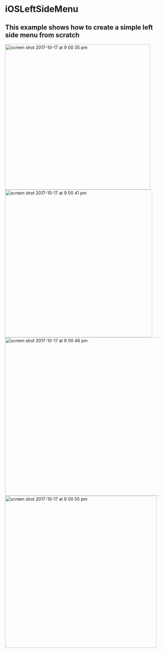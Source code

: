 # iOSLeftSideMenu

## This example shows how to create a simple left side menu from scratch

<img width="472" alt="screen shot 2017-10-17 at 9 00 35 pm" src="https://user-images.githubusercontent.com/1805372/31681013-a759d57c-b37e-11e7-84af-d3830149f235.png">
<img width="479" alt="screen shot 2017-10-17 at 9 00 41 pm" src="https://user-images.githubusercontent.com/1805372/31681012-a726e888-b37e-11e7-8ef7-0aa89ea324f1.png">
<img width="514" alt="screen shot 2017-10-17 at 9 00 46 pm" src="https://user-images.githubusercontent.com/1805372/31681011-a6f6696a-b37e-11e7-9754-976a7cf2218b.png">
<img width="493" alt="screen shot 2017-10-17 at 9 00 55 pm" src="https://user-images.githubusercontent.com/1805372/31681009-a6c56e3c-b37e-11e7-91a1-bbf8317fa134.png">
